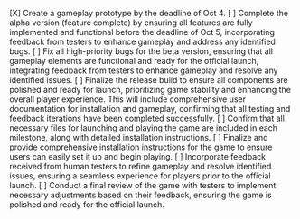 [X] Create a gameplay prototype by the deadline of Oct 4.
[ ] Complete the alpha version (feature complete) by ensuring all features are fully implemented and functional before the deadline of Oct 5, incorporating feedback from testers to enhance gameplay and address any identified bugs.
[ ] Fix all high-priority bugs for the beta version, ensuring that all gameplay elements are functional and ready for the official launch, integrating feedback from testers to enhance gameplay and resolve any identified issues.
[ ] Finalize the release build to ensure all components are polished and ready for launch, prioritizing game stability and enhancing the overall player experience. This will include comprehensive user documentation for installation and gameplay, confirming that all testing and feedback iterations have been completed successfully.
[ ] Confirm that all necessary files for launching and playing the game are included in each milestone, along with detailed installation instructions.
[ ] Finalize and provide comprehensive installation instructions for the game to ensure users can easily set it up and begin playing.
[ ] Incorporate feedback received from human testers to refine gameplay and resolve identified issues, ensuring a seamless experience for players prior to the official launch.
[ ] Conduct a final review of the game with testers to implement necessary adjustments based on their feedback, ensuring the game is polished and ready for the official launch.